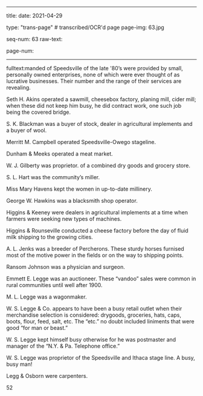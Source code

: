 
---

title: 
date: 2021-04-29

type: "trans-page" # transcribed/OCR'd page
page-img: 63.jpg

seq-num: 63
raw-text:

page-num:

---

fulltext:manded of Speedsville of the late '80’s were provided by small, personally owned enterprises, none of which were ever thought of as lucrative businesses. Their number and the range of their services are revealing.

Seth H. Akins operated a sawmill, cheesebox factory, planing mill, cider mill; when these did not keep him busy, he did contract work, one such job being the covered bridge.

S. K. Blackman was a buyer of stock, dealer in agricultural implements and a buyer of wool.

Merritt M. Campbell operated Speedsville-Owego stageline.

Dunham & Meeks operated a meat market.

W. J. Gilberty was proprietor. of a combined dry goods and grocery store.

S. L. Hart was the community’s miller.

Miss Mary Havens kept the women in up-to-date millinery.

George W. Hawkins was a blacksmith shop operator.

Higgins & Keeney were dealers in agricultural implements at a time when farmers were seeking new types of machines.

Higgins & Rounseville conducted a cheese factory before the day of fluid milk shipping to the growing cities.

A. L. Jenks was a breeder of Percherons. These sturdy horses furnised most of the motive power in the fields or on the way to shipping points.

Ransom Johnson was a physician and surgeon.

Emmett E. Legge was an auctioneer. These “vandoo” sales were common in rural communities until well after 1900.

M. L. Legge was a wagonmaker.

W. S. Legge & Co. appears to have been a busy retail outlet when their merchandise selection is considered: drygoods, groceries, hats, caps, boots, flour, feed, salt, etc. The “etc.” no doubt included liniments that were good “for man or beast.”

W. S. Legge kept himself busy otherwise for he was postmaster and manager of the “N.Y. & Pa. Telephone office.”

W. S. Legge was proprietor of the Speedsville and Ithaca stage line. A busy, busy man!

Legg & Osborn were carpenters.

52 
